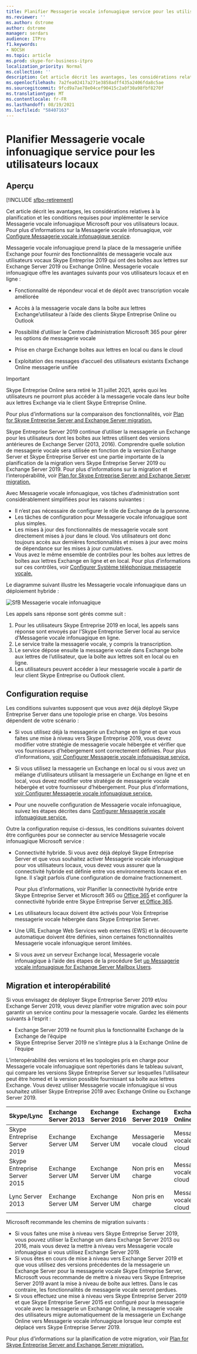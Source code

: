 ```yaml
---
title: Planifier Messagerie vocale infonuagique service pour les utilisateurs locaux| PBX Skype Entreprise Server 2019
ms.reviewer: ''
ms.author: dstrome
author: dstrome
manager: serdars
audience: ITPro
f1.keywords:
- NOCSH
ms.topic: article
ms.prod: skype-for-business-itpro
localization_priority: Normal
ms.collection: ''
description: Cet article décrit les avantages, les considérations relatives à la planification et les conditions requises pour l’Messagerie vocale infonuagique Microsoft service. Pour plus d’informations sur la configuration Messagerie vocale infonuagique, voir Configuring Messagerie vocale infonuagique.
ms.openlocfilehash: 7a2fea02417a271e3858adff435a2406fda8c5ae
ms.sourcegitcommit: 9fcd9a7ae78e04cef90415c2a0f30a98fbf8270f
ms.translationtype: MT
ms.contentlocale: fr-FR
ms.lasthandoff: 08/19/2021
ms.locfileid: "58407163"
---
```

# <a name="plan-cloud-voicemail-service-for-on-premises-users"></a>Planifier Messagerie vocale infonuagique service pour les utilisateurs locaux

## <a name="overview"></a>Aperçu

[!INCLUDE [sfbo-retirement](../../Hub/includes/sfbo-retirement.md)]

Cet article décrit les avantages, les considérations relatives à la planification et les conditions requises pour implémenter le service Messagerie vocale infonuagique Microsoft pour vos utilisateurs locaux. Pour plus d’informations sur la Messagerie vocale infonuagique, voir [Configure Messagerie vocale infonuagique service](configure-cloud-voicemail.md).

Messagerie vocale infonuagique prend la place de la messagerie unifiée Exchange pour fournir des fonctionnalités de messagerie vocale aux utilisateurs vocaux Skype Entreprise 2019 qui ont des boîtes aux lettres sur Exchange Server 2019 ou Exchange Online. Messagerie vocale infonuagique offre les avantages suivants pour vos utilisateurs locaux et en ligne :

- Fonctionnalité de répondeur vocal et de dépôt avec transcription vocale améliorée

- Accès à la messagerie vocale dans la boîte aux lettres Exchange’utilisateur à l’aide des clients Skype Entreprise Online ou Outlook

- Possibilité d’utiliser le Centre d’administration Microsoft 365 pour gérer les options de messagerie vocale

- Prise en charge Exchange boîtes aux lettres en local ou dans le cloud

- Exploitation des messages d’accueil des utilisateurs existants Exchange Online messagerie unifiée

> [!Important]
> Skype Entreprise Online sera retiré le 31 juillet 2021, après quoi les utilisateurs ne pourront plus accéder à la messagerie vocale dans leur boîte aux lettres Exchange via le client Skype Entreprise Online.

Pour plus d’informations sur la comparaison des fonctionnalités, voir [Plan for Skype Entreprise Server and Exchange Server migration.](plan-um-migration.md)

Skype Entreprise Server 2019 continue d’utiliser la messagerie un Exchange pour les utilisateurs dont les boîtes aux lettres utilisent des versions antérieures de Exchange Server (2013, 2016).  Comprendre quelle solution de messagerie vocale sera utilisée en fonction de la version Exchange Server et Skype Entreprise Server est une partie importante de la planification de la migration vers Skype Entreprise Server 2019 ou Exchange Server 2019. Pour plus d’informations sur la migration et l’interopérabilité, voir [Plan for Skype Entreprise Server and Exchange Server migration.](plan-um-migration.md)

Avec Messagerie vocale infonuagique, vos tâches d’administration sont considérablement simplifiées pour les raisons suivantes :

- Il n’est pas nécessaire de configurer le rôle de Exchange de la personne.
- Les tâches de configuration pour Messagerie vocale infonuagique sont plus simples.
- Les mises à jour des fonctionnalités de messagerie vocale sont directement mises à jour dans le cloud. Vos utilisateurs ont donc toujours accès aux dernières fonctionnalités et mises à jour avec moins de dépendance sur les mises à jour cumulatives.
- Vous avez le même ensemble de contrôles pour les boîtes aux lettres de boîtes aux lettres Exchange en ligne et en local. Pour plus d’informations sur ces contrôles, voir [Configurer Système téléphonique messagerie vocale.](https://support.office.com/article/Set-up-Phone-System-voicemail-Admin-help-9c590873-b014-4df3-9e27-1bb97322a79d)

Le diagramme suivant illustre les Messagerie vocale infonuagique dans un déploiement hybride :

![SfB Messagerie vocale infonuagique](../../sfbserver2019/media/plan-cloud-voice-mail-server1.png)

Les appels sans réponse sont gérés comme suit :  

1. Pour les utilisateurs Skype Entreprise 2019 en local, les appels sans réponse sont envoyés par l’Skype Entreprise Server local au service d’Messagerie vocale infonuagique en ligne.
2. Le service traite la messagerie vocale, y compris la transcription.
3. Le service dépose ensuite la messagerie vocale dans Exchange boîte aux lettres de l’utilisateur, que la boîte aux lettres soit en local ou en ligne.  
4. Les utilisateurs peuvent accéder à leur messagerie vocale à partir de leur client Skype Entreprise ou Outlook client.

## <a name="requirements"></a>Configuration requise

Les conditions suivantes supposent que vous avez déjà déployé Skype Entreprise Server dans une topologie prise en charge.  Vos besoins dépendent de votre scénario :

- Si vous utilisez déjà la messagerie un Exchange en ligne et que vous faites une mise à niveau vers Skype Entreprise 2019, vous devez modifier votre stratégie de messagerie vocale hébergée et vérifier que vos fournisseurs d’hébergement sont correctement définies. Pour plus d’informations, [voir Configurer Messagerie vocale infonuagique service.](configure-cloud-voicemail.md)

- Si vous utilisez la messagerie un Exchange en local ou si vous avez un mélange d’utilisateurs utilisant la messagerie un Exchange en ligne et en local, vous devez modifier votre stratégie de messagerie vocale hébergée et votre fournisseur d’hébergement.  Pour plus d’informations, [voir Configurer Messagerie vocale infonuagique service.](configure-cloud-voicemail.md)

- Pour une nouvelle configuration de Messagerie vocale infonuagique, suivez les étapes décrites dans [Configurer Messagerie vocale infonuagique service.](configure-cloud-voicemail.md)

Outre la configuration requise ci-dessus, les conditions suivantes doivent être configurées pour se connecter au service Messagerie vocale infonuagique Microsoft service :

- Connectivité hybride. Si vous avez déjà déployé Skype Entreprise Server et que vous souhaitez activer Messagerie vocale infonuagique pour vos utilisateurs locaux, vous devez vous assurer que la connectivité hybride est définie entre vos environnements locaux et en ligne. Il s’agit parfois d’une configuration de domaine fractionnement.

   Pour plus d’informations, voir Planifier la connectivité hybride entre Skype Entreprise Server et Microsoft 365 ou [Office 365](plan-hybrid-connectivity.md) et configurer la connectivité hybride entre Skype Entreprise Server [et Office 365](configure-hybrid-connectivity.md).

- Les utilisateurs locaux doivent être activés pour Voix Entreprise messagerie vocale hébergée dans Skype Entreprise Server.

- Une URL Exchange Web Services web externes (EWS) et la découverte automatique doivent être définies, sinon certaines fonctionnalités Messagerie vocale infonuagique seront limitées.

- Si vous avez un serveur Exchange local, Messagerie vocale infonuagique à l’aide des étapes de la procédure Set [up Messagerie vocale infonuagique for Exchange Server Mailbox Users](/microsoftteams/set-up-phone-system-voicemail#set-up-cloud-voicemail-for-exchange-server-mailbox-users).

## <a name="migration-and-interoperability"></a>Migration et interopérabilité

Si vous envisagez de déployer Skype Entreprise Server 2019 et/ou Exchange Server 2019, vous devez planifier votre migration avec soin pour garantir un service continu pour la messagerie vocale. Gardez les éléments suivants à l’esprit :

- Exchange Server 2019 ne fournit plus la fonctionnalité Exchange de la Exchange de l’équipe
- Skype Entreprise Server 2019 ne s’intègre plus à la Exchange Online de l’équipe

L’interopérabilité des versions et les topologies pris en charge pour Messagerie vocale infonuagique sont répertoriés dans le tableau suivant, qui compare les versions Skype Entreprise Server sur lesquelles l’utilisateur peut être homed et la version possible fournissant sa boîte aux lettres Exchange. Vous devez utiliser Messagerie vocale infonuagique si vous souhaitez utiliser Skype Entreprise 2019 avec Exchange Online ou Exchange Server 2019.

| Skype/Lync | Exchange Server 2013 | Exchange Server 2016 | Exchange Server 2019 | Exchange Online   |
|:---    |:--- |:--- |:--- |:---  |
| Skype Entreprise Server 2019 | Exchange Server UM | Exchange Server UM | Messagerie vocale cloud | Messagerie vocale cloud |
| Skype Entreprise Server 2015 | Exchange Server UM | Exchange Server UM | Non pris en charge | Messagerie vocale cloud |
| Lync Server 2013 <br>  | Exchange Server UM | Exchange Server UM | Non pris en charge | Messagerie vocale cloud |

Microsoft recommande les chemins de migration suivants :

- Si vous faites une mise à niveau vers Skype Entreprise Server 2019, vous pouvez utiliser la Exchange um dans Exchange Server 2013 ou 2016, mais vous devez la mettre à niveau vers Messagerie vocale infonuagique si vous utilisez Exchange Server 2019.
- Si vous êtes en cours de mise à niveau vers Exchange Server 2019 et que vous utilisez des versions précédentes de la messagerie un Exchange Server pour la messagerie vocale Skype Entreprise Server, Microsoft vous recommande de mettre à niveau vers Skype Entreprise Server 2019 avant la mise à niveau de boîte aux lettres.  Dans le cas contraire, les fonctionnalités de messagerie vocale seront perdues.
- Si vous effectuez une mise à niveau vers Skype Entreprise Server 2019 et que Skype Entreprise Server 2015 est configuré pour la messagerie vocale avec la messagerie un Exchange Online, la messagerie vocale des utilisateurs migre automatiquement de la messagerie un Exchange Online vers Messagerie vocale infonuagique lorsque leur compte est déplacé vers Skype Entreprise Server 2019. 

Pour plus d’informations sur la planification de votre migration, voir [Plan for Skype Entreprise Server and Exchange Server migration.](plan-um-migration.md)